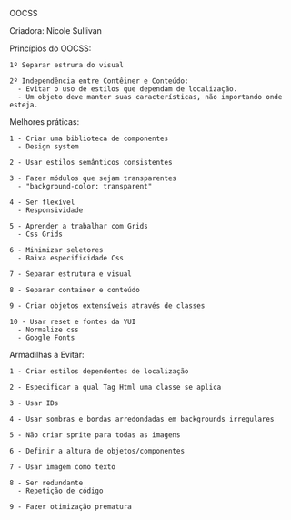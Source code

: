 
  OOCSS

  Criadora: Nicole Sullivan

  Princípios do OOCSS:

    1º Separar estrura do visual

    2º Independência entre Contêiner e Conteúdo:
      - Evitar o uso de estilos que dependam de localização.
      - Um objeto deve manter suas características, não importando onde esteja.

  Melhores práticas:

    1 - Criar uma biblioteca de componentes
      - Design system

    2 - Usar estilos semânticos consistentes

    3 - Fazer módulos que sejam transparentes
      - "background-color: transparent"

    4 - Ser flexível
      - Responsividade

    5 - Aprender a trabalhar com Grids
      - Css Grids

    6 - Minimizar seletores
      - Baixa especificidade Css

    7 - Separar estrutura e visual

    8 - Separar container e conteúdo

    9 - Criar objetos extensíveis através de classes

    10 - Usar reset e fontes da YUI
      - Normalize css
      - Google Fonts

  Armadilhas a Evitar:

    1 - Criar estilos dependentes de localização

    2 - Especificar a qual Tag Html uma classe se aplica

    3 - Usar IDs

    4 - Usar sombras e bordas arredondadas em backgrounds irregulares

    5 - Não criar sprite para todas as imagens

    6 - Definir a altura de objetos/componentes

    7 - Usar imagem como texto

    8 - Ser redundante
      - Repetição de código

    9 - Fazer otimização prematura